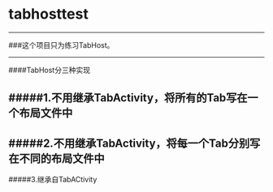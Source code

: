 # tabhosttest

-----

###这个项目只为练习TabHost。

-----
####TabHost分三种实现

#####1.不用继承TabActivity，将所有的Tab写在一个布局文件中
------

#####2.不用继承TabActivity，将每一个Tab分别写在不同的布局文件中
------

#####3.继承自TabACtivity

